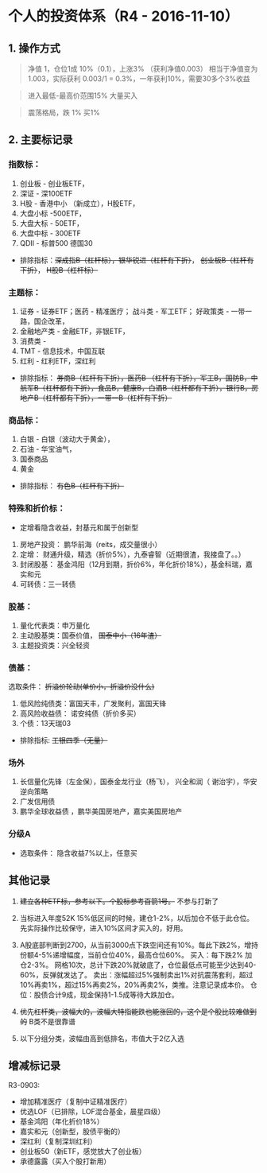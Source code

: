 # 个人的投资体系（R4 - 2016-11-10）

## 1. 操作方式

> 净值 1，仓位1成 10%（0.1），上涨3% （获利净值0.003）
相当于净值变为 1.003，实际获利 0.003/1 = 0.3%，一年获利10%，需要30多个3%收益

> 进入最低-最高价范围15% 大量买入

> 震荡格局，跌 1% 买1%

## 2. 主要标记录

### 指数标：
1. 创业板 -  创业板ETF，
2. 深证 - 深100ETF
3. H股 - 香港中小 （新成立），H股ETF，
4. 大盘小标 -500ETF，
5. 大盘大标 - 50ETF，
6. 大盘中标 - 300ETF
7. QDII - 标普500 德国30
* 排除指标：~~深成指B（杠杆标），银华锐进（杠杆有下折）~~， ~~创业板B（杠杆有下折）~~， ~~H股B（杠杆标）~~

### 主题标：
1. 证券 - 证券ETF；医药 - 精准医疗； 战斗类 - 军工ETF； 好政策类 - 一带一路，国企改革，
5. 金融地产类 - 金融ETF，非银ETF，
6. 消费类 - 
7. TMT - 信息技术，中国互联
8. 红利 - 红利ETF，深红利
* 排除指标： ~~券商B（杠杆有下折），医药B （杠杆有下折），军工B，国防B，中航军B（杠杆都有下折），食品B，健康B，白酒B（杠杆都有下折），银行B，房地产B（杠杆都有下折），一带一B（杠杆有下折）~~

### 商品标：
1. 白银 - 白银（波动大于黄金），
2. 石油 - 华宝油气，
3. 国泰商品
5. 黄金
* 排除指标： ~~有色B（杠杆有下折）~~

### 特殊和折价标：
* 定增看隐含收益，封基元和属于创新型

1. 房地产投资： 鹏华前海（reits，成交量很小）
2. 定增： 财通升级，精选（折价5%），九泰睿智（近期很渣，我接盘了。。）
3. 封闭股基： 基金鸿阳（12月到期，折价6%，年化折价18%），基金科瑞，嘉实和元
4. 可转债：三一转债

### 股基：
1. 量化代表类：申万量化
2. 主动股基类：国泰价值， ~~国泰中小（16年渣）~~
3. 主题投资类：兴全轻资

### 债基：
选取条件： ~~折溢价轮动(单价小，折溢价没什么)~~
1. 低风险纯债类：富国天丰，广发聚利，富国天锋
2. 高风险收益债： 诺安纯债（折价多买）
3. 个债：13天瑞03
* 排除指标: ~~工银四季（无量）~~

### 场外
1. 长信量化先锋（左金保），国泰金龙行业（杨飞）， 兴全和润（ 谢治宇），华安逆向策略
2. 广发信用债
3. 鹏华全球收益债 ，鹏华美国房地产，嘉实美国房地产

### 分级A
* 选取条件： 隐含收益7%以上，任意买

## 其他记录 
1. ~~建立各种ETF标，参考以下。个股标参考百箭1号。~~ 不参与打新了

2. 当标进入年度52K 15%低区间的时候，建仓1-2%，以后加仓不低于此仓位。先实际操作比较保守，进入10%区间才买入的，好用。

3. A股底部判断到2700，从当前3000点下跌空间还有10%。每此下跌2%，增持份额4-5%递增幅度，当前仓位40%，最高仓位60%。
   买入：每下跌2% 加仓2-3%。 网格10次，总计下跌20%就破底了，仓位最低点可能至少达到40-60%，反弹就发达了。
   卖出：涨幅超过5%强制卖出1%对抗震荡套利，超过10%再卖1%，超过15%再卖2%，20%再卖2%，类推。注意记录成本价。
   仓位：股债合计9成，现金保持1-1.5成等待大跌加仓。

4. ~~优先杠杆类，波幅大的，波幅大特指能跌也能涨回的，这个是个股比较难做到的~~ B类不是很靠谱

5. 以下分组分类，波幅由高到低排名，市值大于2亿入选

## 增减标记录
R3-0903: 
* 增加精准医疗（复制中证精准医疗）
* 优选LOF（已排除，LOF混合基金，晨星四级）
* 基金鸿阳（年化折价18%）
* 嘉实和元（创新型，股债平衡的）
* 深红利（复制深圳红利）
* 创业板50（新ETF，感觉放大了创业板）
* 承德露露（买入个股打新用）